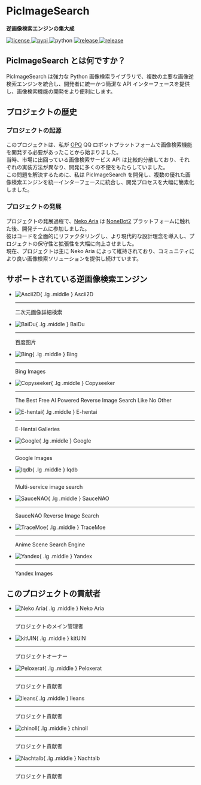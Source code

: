 # PicImageSearch

**逆画像検索エンジンの集大成**

<a href="https://raw.githubusercontent.com/kitUIN/PicImageSearch/master/LICENSE">
<img
    src="https://img.shields.io/github/license/kitUIN/PicImageSearch"
    alt="license"
/>
</a>
<a href="https://pypi.python.org/pypi/PicImageSearch">
<img src="https://img.shields.io/pypi/v/PicImageSearch" alt="pypi"/>
</a>
<img src="https://img.shields.io/badge/python-3.9+-blue" alt="python"/>
<a href="https://github.com/kitUIN/PicImageSearch/releases">
<img
    src="https://img.shields.io/github/v/release/kitUIN/PicImageSearch"
    alt="release"
/>
</a>
<a href="https://github.com/kitUIN/PicImageSearch/issues">
<img
    src="https://img.shields.io/github/issues/kitUIN/PicImageSearch"
    alt="release"
/>
</a>

## PicImageSearch とは何ですか？

PicImageSearch は強力な Python 画像検索ライブラリで、複数の主要な画像逆検索エンジンを統合し、開発者に統一かつ簡潔な API インターフェースを提供し、画像検索機能の開発をより便利にします。

## プロジェクトの歴史

### プロジェクトの起源

このプロジェクトは、私が [OPQ](https://github.com/opq-osc/OPQ) QQ ロボットプラットフォームで画像検索機能を開発する必要があったことから始まりました。  
当時、市場に出回っている画像検索サービス API は比較的分散しており、それぞれの実装方法が異なり、開発に多くの不便をもたらしていました。  
この問題を解決するために、私は PicImageSearch を開発し、複数の優れた画像検索エンジンを統一インターフェースに統合し、開発プロセスを大幅に簡素化しました。

### プロジェクトの発展

プロジェクトの発展過程で、[Neko Aria](https://github.com/NekoAria) は [NoneBot2](https://github.com/nonebot/nonebot2) プラットフォームに触れた後、開発チームに参加しました。  
彼はコードを全面的にリファクタリングし、より現代的な設計理念を導入し、プロジェクトの保守性と拡張性を大幅に向上させました。  
現在、プロジェクトは主に Neko Aria によって維持されており、コミュニティにより良い画像検索ソリューションを提供し続けています。

## サポートされている逆画像検索エンジン

<div class="grid cards" markdown>

- ![Ascii2D](images/ascii2d.png){ .lg .middle } Ascii2D

    ---

    二次元画像詳細検索

- ![BaiDu](images/baidu.png){ .lg .middle } BaiDu

    ---

    百度图片

- ![Bing](images/bing.png){ .lg .middle } Bing

    ---

    Bing Images

- ![Copyseeker](images/copyseeker.png){ .lg .middle } Copyseeker

    ---

    The Best Free AI Powered Reverse Image Search Like No Other

- ![E-hentai](images/e-hentai.png){ .lg .middle } E-hentai

    ---

    E-Hentai Galleries

- ![Google](images/google.png){ .lg .middle } Google

    ---

    Google Images

- ![Iqdb](images/iqdb.png){ .lg .middle } Iqdb

    ---

    Multi-service image search

- ![SauceNAO](images/saucenao.png){ .lg .middle } SauceNAO

    ---

    SauceNAO Reverse Image Search

- ![TraceMoe](images/tracemoe.png){ .lg .middle } TraceMoe

    ---

    Anime Scene Search Engine

- ![Yandex](images/yandex.png){ .lg .middle } Yandex

    ---

    Yandex Images

</div>

## このプロジェクトの貢献者

<div class="grid cards" markdown>

- ![Neko Aria](https://github.com/NekoAria.png){ .lg .middle } Neko Aria

    ---

    プロジェクトのメイン管理者

- ![kitUIN](https://github.com/kitUIN.png){ .lg .middle } kitUIN

    ---

    プロジェクトオーナー

- ![Peloxerat](https://github.com/Peloxerat.png){ .lg .middle } Peloxerat

    ---

    プロジェクト貢献者

- ![lleans](https://github.com/lleans.png){ .lg .middle } lleans

    ---

    プロジェクト貢献者

- ![chinoll](https://github.com/chinoll.png){ .lg .middle } chinoll

    ---

    プロジェクト貢献者

- ![Nachtalb](https://github.com/Nachtalb.png){ .lg .middle } Nachtalb

    ---

    プロジェクト貢献者

</div>
